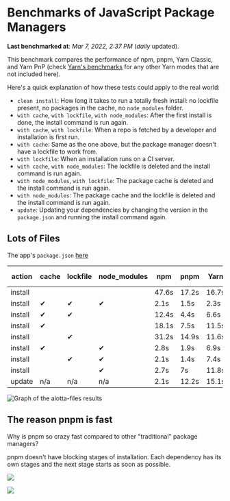 # Benchmarks of JavaScript Package Managers

**Last benchmarked at**: _Mar 7, 2022, 2:37 PM_ (_daily_ updated).

This benchmark compares the performance of npm, pnpm, Yarn Classic, and Yarn PnP (check [Yarn's benchmarks](https://yarnpkg.com/benchmarks) for any other Yarn modes that are not included here).

Here's a quick explanation of how these tests could apply to the real world:

- `clean install`: How long it takes to run a totally fresh install: no lockfile present, no packages in the cache, no `node_modules` folder.
- `with cache`, `with lockfile`, `with node_modules`: After the first install is done, the install command is run again.
- `with cache`, `with lockfile`: When a repo is fetched by a developer and installation is first run.
- `with cache`: Same as the one above, but the package manager doesn't have a lockfile to work from.
- `with lockfile`: When an installation runs on a CI server.
- `with cache`, `with node_modules`: The lockfile is deleted and the install command is run again.
- `with node_modules`, `with lockfile`: The package cache is deleted and the install command is run again.
- `with node_modules`: The package cache and the lockfile is deleted and the install command is run again.
- `update`: Updating your dependencies by changing the version in the `package.json` and running the install command again.

## Lots of Files

The app's `package.json` [here](https://github.com/pnpm/pnpm.github.io/blob/main/benchmarks/fixtures/alotta-files/package.json)

| action  | cache | lockfile | node_modules| npm | pnpm | Yarn | Yarn PnP |
| ---     | ---   | ---      | ---         | --- | ---  | ---  | ---      |
| install |       |          |             | 47.6s | 17.2s | 16.7s | 24.3s |
| install | ✔     | ✔        | ✔           | 2.1s | 1.5s | 2.3s | n/a |
| install | ✔     | ✔        |             | 12.4s | 4.4s | 6.6s | 1.5s |
| install | ✔     |          |             | 18.1s | 7.5s | 11.5s | 5.9s |
| install |       | ✔        |             | 31.2s | 14.9s | 11.6s | 18.4s |
| install | ✔     |          | ✔           | 2.8s | 1.9s | 6.9s | n/a |
| install |       | ✔        | ✔           | 2.1s | 1.4s | 7.4s | n/a |
| install |       |          | ✔           | 2.7s | 7s | 11.8s | n/a |
| update  | n/a | n/a | n/a | 2.1s | 12.2s | 15.1s | 29.6s |

<img alt="Graph of the alotta-files results" src="/img/benchmarks/alotta-files.svg" />

## The reason pnpm is fast

Why is pnpm so crazy fast compared to other "traditional" package managers?

pnpm doesn't have blocking stages of installation. Each dependency has its own stages and the next stage starts as soon as possible.

![](/img/installation-stages-of-other-pms.png)

![](/img/installation-stages-of-pnpm.jpg)